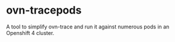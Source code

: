 # ovn-tracepods
A tool to simplify ovn-trace and run it against numerous pods in an Openshift 4 cluster.
